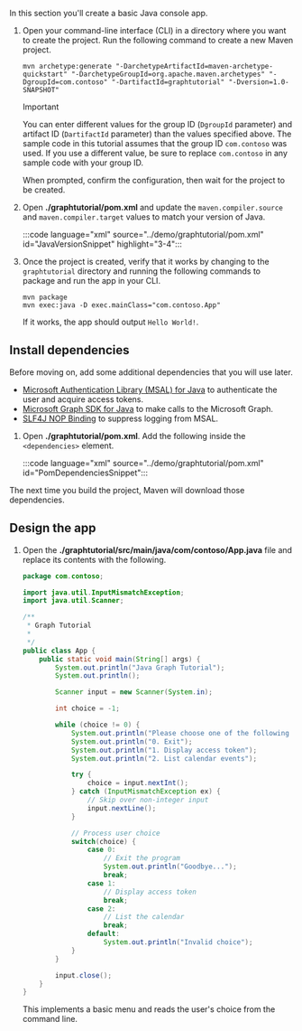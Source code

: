 <!-- markdownlint-disable MD002 MD041 -->

In this section you'll create a basic Java console app.

1. Open your command-line interface (CLI) in a directory where you want to create the project. Run the following command to create a new Maven project.

    ```Shell
    mvn archetype:generate "-DarchetypeArtifactId=maven-archetype-quickstart" "-DarchetypeGroupId=org.apache.maven.archetypes" "-DgroupId=com.contoso" "-DartifactId=graphtutorial" "-Dversion=1.0-SNAPSHOT"
    ```

    > [!IMPORTANT]
    > You can enter different values for the group ID (`DgroupId` parameter) and artifact ID (`DartifactId` parameter) than the values specified above. The sample code in this tutorial assumes that the group ID `com.contoso` was used. If you use a different value, be sure to replace `com.contoso` in any sample code with your group ID.

    When prompted, confirm the configuration, then wait for the project to be created.

1. Open **./graphtutorial/pom.xml** and update the `maven.compiler.source` and `maven.compiler.target` values to match your version of Java.

    :::code language="xml" source="../demo/graphtutorial/pom.xml" id="JavaVersionSnippet" highlight="3-4":::

1. Once the project is created, verify that it works by changing to the `graphtutorial` directory and running the following commands to package and run the app in your CLI.

    ```Shell
    mvn package
    mvn exec:java -D exec.mainClass="com.contoso.App"
    ```

    If it works, the app should output `Hello World!`.

## Install dependencies

Before moving on, add some additional dependencies that you will use later.

- [Microsoft Authentication Library (MSAL) for Java](https://github.com/AzureAD/microsoft-authentication-library-for-java) to authenticate the user and acquire access tokens.
- [Microsoft Graph SDK for Java](https://github.com/microsoftgraph/msgraph-sdk-java) to make calls to the Microsoft Graph.
- [SLF4J NOP Binding](https://mvnrepository.com/artifact/org.slf4j/slf4j-nop) to suppress logging from MSAL.

1. Open **./graphtutorial/pom.xml**. Add the following inside the `<dependencies>` element.

    :::code language="xml" source="../demo/graphtutorial/pom.xml" id="PomDependenciesSnippet":::

The next time you build the project, Maven will download those dependencies.

## Design the app

1. Open the **./graphtutorial/src/main/java/com/contoso/App.java** file and replace its contents with the following.

    ```java
    package com.contoso;

    import java.util.InputMismatchException;
    import java.util.Scanner;

    /**
     * Graph Tutorial
     *
     */
    public class App {
        public static void main(String[] args) {
            System.out.println("Java Graph Tutorial");
            System.out.println();

            Scanner input = new Scanner(System.in);

            int choice = -1;

            while (choice != 0) {
                System.out.println("Please choose one of the following options:");
                System.out.println("0. Exit");
                System.out.println("1. Display access token");
                System.out.println("2. List calendar events");

                try {
                    choice = input.nextInt();
                } catch (InputMismatchException ex) {
                    // Skip over non-integer input
                    input.nextLine();
                }

                // Process user choice
                switch(choice) {
                    case 0:
                        // Exit the program
                        System.out.println("Goodbye...");
                        break;
                    case 1:
                        // Display access token
                        break;
                    case 2:
                        // List the calendar
                        break;
                    default:
                        System.out.println("Invalid choice");
                }
            }

            input.close();
        }
    }
    ```

    This implements a basic menu and reads the user's choice from the command line.
